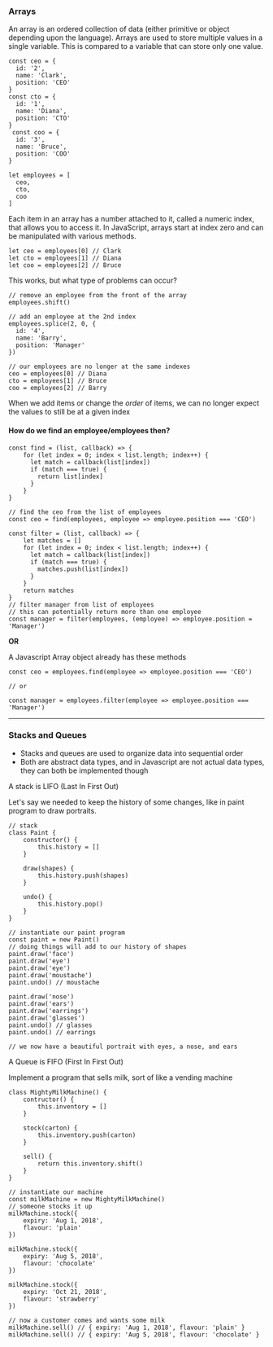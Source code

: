 ### Arrays
An array is an ordered collection of data (either primitive or object depending upon the language). Arrays are used to store multiple values in a single variable. This is compared to a variable that can store only one value. 

```ecmascript 6
const ceo = {
  id: '2',
  name: 'Clark',
  position: 'CEO'
}
const cto = {
  id: '1',
  name: 'Diana',
  position: 'CTO'
}
 const coo = {
  id: '3',
  name: 'Bruce',
  position: 'COO'
}

```

```ecmascript 6
let employees = [
  ceo,
  cto,
  coo
]
```

Each item in an array has a number attached to it, called a numeric index, that allows you to access it. In JavaScript, arrays start at index zero and can be manipulated with various methods. 

```ecmascript 6
let ceo = employees[0] // Clark
let cto = employees[1] // Diana
let coo = employees[2] // Bruce
```
This works, but what type of problems can occur?

```ecmascript 6
// remove an employee from the front of the array
employees.shift()

// add an employee at the 2nd index
employees.splice(2, 0, {
  id: '4',
  name: 'Barry',
  position: 'Manager'
})

// our employees are no longer at the same indexes
ceo = employees[0] // Diana
cto = employees[1] // Bruce
coo = employees[2] // Barry
```

When we add items or change the *order* of items, we can no longer expect the values to still be at a given index

#### How do we find an employee/employees then?
```ecmascript 6
const find = (list, callback) => {
    for (let index = 0; index < list.length; index++) {
      let match = callback(list[index])
      if (match === true) {
        return list[index]
      }
    }
}

// find the ceo from the list of employees
const ceo = find(employees, employee => employee.position === 'CEO')

const filter = (list, callback) => {
    let matches = []
    for (let index = 0; index < list.length; index++) {
      let match = callback(list[index])
      if (match === true) {
        matches.push(list[index])
      }
    }
    return matches
}
// filter manager from list of employees
// this can potentially return more than one employee
const manager = filter(employees, (employee) => employee.position = 'Manager')
```

**OR**

A Javascript Array object already has these methods
```ecmascript 6
const ceo = employees.find(employee => employee.position === 'CEO')

// or

const manager = employees.filter(employee => employee.position === 'Manager')
```

****

### Stacks and Queues
- Stacks and queues are used to organize data into sequential order
- Both are abstract data types, and in Javascript are not actual data types, they can both be implemented though
 
A stack is LIFO (Last In First Out)

Let's say we needed to keep the history of some changes, like in paint program to draw portraits.
```ecmascript 6
// stack
class Paint {
    constructor() {
        this.history = []
    }
    
    draw(shapes) {
        this.history.push(shapes)
    }
    
    undo() {
        this.history.pop()
    }
}

// instantiate our paint program
const paint = new Paint()
// doing things will add to our history of shapes
paint.draw('face') 
paint.draw('eye')
paint.draw('eye')
paint.draw('moustache')
paint.undo() // moustache

paint.draw('nose')
paint.draw('ears')
paint.draw('earrings')
paint.draw('glasses')
paint.undo() // glasses
paint.undo() // earrings

// we now have a beautiful portrait with eyes, a nose, and ears
```

A Queue is FIFO (First In First Out)

Implement a program that sells milk, sort of like a vending machine
```ecmascript 6
class MightyMilkMachine() {
    contructor() {
        this.inventory = []
    }
    
    stock(carton) {
        this.inventory.push(carton)
    }
    
    sell() {
        return this.inventory.shift()
    }
}

// instantiate our machine
const milkMachine = new MightyMilkMachine()
// someone stocks it up
milkMachine.stock({
    expiry: 'Aug 1, 2018',
    flavour: 'plain'
})

milkMachine.stock({
    expiry: 'Aug 5, 2018',
    flavour: 'chocolate'
})

milkMachine.stock({
    expiry: 'Oct 21, 2018',
    flavour: 'strawberry'
})

// now a customer comes and wants some milk
milkMachine.sell() // { expiry: 'Aug 1, 2018', flavour: 'plain' } 
milkMachine.sell() // { expiry: 'Aug 5, 2018', flavour: 'chocolate' } 
```
